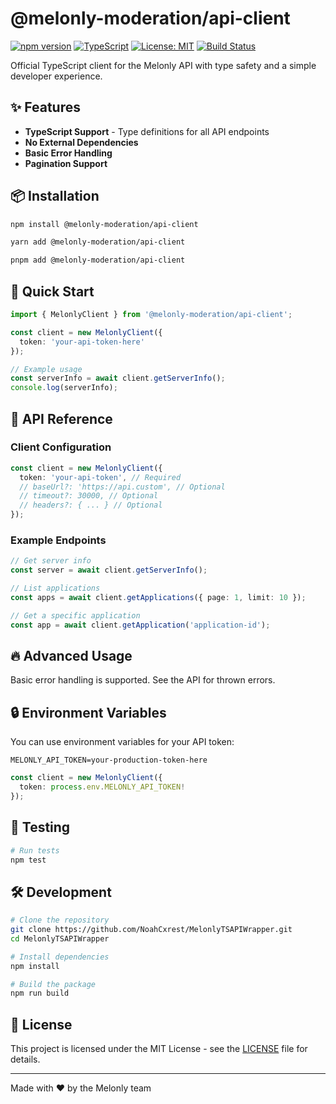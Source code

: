 # @melonly-moderation/api-client

[![npm version](https://badge.fury.io/js/%40melonly%2Fapi-client.svg)](https://badge.fury.io/js/%40melonly%2Fapi-client)
[![TypeScript](https://img.shields.io/badge/%3C%2F%3E-TypeScript-%230074c1.svg)](http://www.typescriptlang.org/)
[![License: MIT](https://img.shields.io/badge/License-MIT-yellow.svg)](https://opensource.org/licenses/MIT)
[![Build Status](https://github.com/NoahCxrest/MelonlyTSAPIWrapper/workflows/CI/badge.svg)](https://github.com/NoahCxrest/MelonlyTSAPIWrapper/actions)


Official TypeScript client for the Melonly API with type safety and a simple developer experience.

## ✨ Features

- **TypeScript Support** - Type definitions for all API endpoints
- **No External Dependencies**
- **Basic Error Handling**
- **Pagination Support**

## 📦 Installation

```bash
npm install @melonly-moderation/api-client
```

```bash
yarn add @melonly-moderation/api-client
```

```bash
pnpm add @melonly-moderation/api-client
```

## 🚀 Quick Start

```typescript
import { MelonlyClient } from '@melonly-moderation/api-client';

const client = new MelonlyClient({
  token: 'your-api-token-here'
});

// Example usage
const serverInfo = await client.getServerInfo();
console.log(serverInfo);
```

## 📖 API Reference

### Client Configuration

```typescript
const client = new MelonlyClient({
  token: 'your-api-token', // Required
  // baseUrl?: 'https://api.custom', // Optional
  // timeout?: 30000, // Optional
  // headers?: { ... } // Optional
});
```

### Example Endpoints

```typescript
// Get server info
const server = await client.getServerInfo();

// List applications
const apps = await client.getApplications({ page: 1, limit: 10 });

// Get a specific application
const app = await client.getApplication('application-id');
```

## 🔥 Advanced Usage

Basic error handling is supported. See the API for thrown errors.

## 🔒 Environment Variables

You can use environment variables for your API token:

```env
MELONLY_API_TOKEN=your-production-token-here
```

```typescript
const client = new MelonlyClient({
  token: process.env.MELONLY_API_TOKEN!
});
```

## 🧪 Testing

```bash
# Run tests
npm test
```

## 🛠️ Development

```bash
# Clone the repository
git clone https://github.com/NoahCxrest/MelonlyTSAPIWrapper.git
cd MelonlyTSAPIWrapper

# Install dependencies
npm install

# Build the package
npm run build
```

## 📄 License

This project is licensed under the MIT License - see the [LICENSE](LICENSE) file for details.

---

Made with ❤️ by the Melonly team